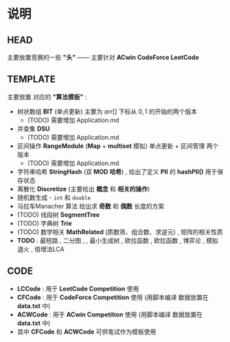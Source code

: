 # 说明

## HEAD

主要放置竞赛的一些 **"头"** —— 主要针对 **ACwin CodeForce LeetCode**

## TEMPLATE

主要放置 对应的 **"算法模板"** :

- 树状数组 **BIT**  (单点更新) 主要为 $arr[]$ 下标从 $0,1$ 的开始的两个版本
  - (TODO) 需要增加 Application.md
- 并查集 **DSU**
  - (TODO) 需要增加 Application.md
- 区间操作 **RangeModule**  (**Map** + **multiset** 模拟) 单点更新 + 区间管理 两个版本
  - (TODO) 需要增加 Application.md
- 字符串哈希 **StringHash** (双 **MOD 哈希**) , 给出了定义 **PII** 的 **hashPII()** 用于保存状态
- 离散化 **Discretize** (主要给出 **概念** 和 **相关的操作**)
- 随机数生成 - `int` 和 `double`
- 马拉车Manacher 算法 给出求 **奇数** 和 **偶数** 长度的方案
- (TODO) 线段树 **SegmentTree**
- (TODO) 字典树 **Trie**
- (TODO) 数学相关 **MathRelated** (质数筛、组合数、求逆元) , 矩阵的相关性质
- **TODO** : 最短路 , 二分图 ,  , 最小生成树 , 欧拉函数 , 欧拉函数 , 博弈论 , 模拟退火 , 倍增法LCA

## CODE

- **LCCode** : 用于 **LeetCode Competition** 使用
- **CFCode** : 用于 **CodeForce Competition** 使用 (用脚本编译 数据放置在 **data.txt** 中)
- **ACWCode** : 用于 **ACwin Competition** 使用 (用脚本编译 数据放置在 **data.txt** 中)
- 其中 **CFCode** 和 **ACWCode** 可供笔试作为模板使用
